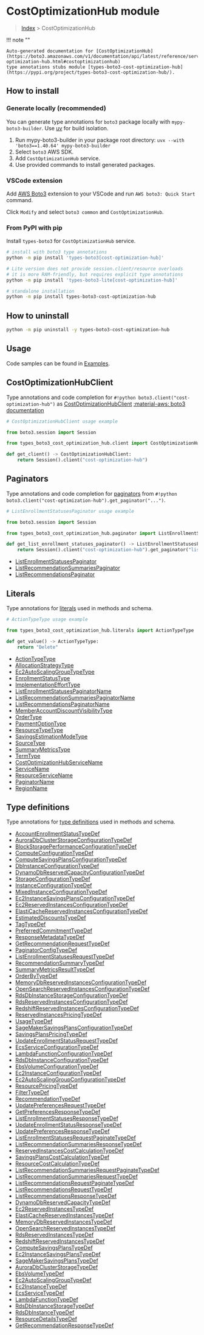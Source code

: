 #  CostOptimizationHub module

> [Index](../README.md) > CostOptimizationHub

!!! note ""

    Auto-generated documentation for [CostOptimizationHub](https://boto3.amazonaws.com/v1/documentation/api/latest/reference/services/cost-optimization-hub.html#costoptimizationhub)
    type annotations stubs module [types-boto3-cost-optimization-hub](https://pypi.org/project/types-boto3-cost-optimization-hub/).

## How to install

### Generate locally (recommended)

You can generate type annotations for `boto3` package locally with `mypy-boto3-builder`.
Use [uv](https://docs.astral.sh/uv/getting-started/installation/) for build isolation.

1. Run mypy-boto3-builder in your package root directory: `uvx --with 'boto3==1.40.64' mypy-boto3-builder`
1. Select `boto3` AWS SDK.
1. Add `CostOptimizationHub` service.
1. Use provided commands to install generated packages.


### VSCode extension

Add [AWS Boto3](https://marketplace.visualstudio.com/items?itemName=Boto3typed.boto3-ide)
extension to your VSCode and run `AWS boto3: Quick Start` command.

Click `Modify` and select `boto3 common` and `CostOptimizationHub`.


### From PyPI with pip

Install `types-boto3` for `CostOptimizationHub` service.

```bash
# install with boto3 type annotations
python -m pip install 'types-boto3[cost-optimization-hub]'

# Lite version does not provide session.client/resource overloads
# it is more RAM-friendly, but requires explicit type annotations
python -m pip install 'types-boto3-lite[cost-optimization-hub]'

# standalone installation
python -m pip install types-boto3-cost-optimization-hub
```



## How to uninstall

```bash
python -m pip uninstall -y types-boto3-cost-optimization-hub
```

## Usage

Code samples can be found in [Examples](./usage.md).

## CostOptimizationHubClient

Type annotations and code completion for  `#!python boto3.client("cost-optimization-hub")` as [CostOptimizationHubClient](./client.md)
[:material-aws: boto3 documentation](https://boto3.amazonaws.com/v1/documentation/api/latest/reference/services/cost-optimization-hub.html#CostOptimizationHub.Client)

```python
# CostOptimizationHubClient usage example

from boto3.session import Session

from types_boto3_cost_optimization_hub.client import CostOptimizationHubClient

def get_client() -> CostOptimizationHubClient:
    return Session().client("cost-optimization-hub")
```


## Paginators

Type annotations and code completion for [paginators](./paginators.md)
from `#!python boto3.client("cost-optimization-hub").get_paginator("...")`.

```python
# ListEnrollmentStatusesPaginator usage example

from boto3.session import Session

from types_boto3_cost_optimization_hub.paginator import ListEnrollmentStatusesPaginator

def get_list_enrollment_statuses_paginator() -> ListEnrollmentStatusesPaginator:
    return Session().client("cost-optimization-hub").get_paginator("list_enrollment_statuses"))
```

- [ListEnrollmentStatusesPaginator](./paginators.md#listenrollmentstatusespaginator)
- [ListRecommendationSummariesPaginator](./paginators.md#listrecommendationsummariespaginator)
- [ListRecommendationsPaginator](./paginators.md#listrecommendationspaginator)









## Literals

Type annotations for [literals](./literals.md) used in methods and schema.

```python
# ActionTypeType usage example

from types_boto3_cost_optimization_hub.literals import ActionTypeType

def get_value() -> ActionTypeType:
    return "Delete"
```

- [ActionTypeType](./literals.md#actiontypetype)
- [AllocationStrategyType](./literals.md#allocationstrategytype)
- [Ec2AutoScalingGroupTypeType](./literals.md#ec2autoscalinggrouptypetype)
- [EnrollmentStatusType](./literals.md#enrollmentstatustype)
- [ImplementationEffortType](./literals.md#implementationefforttype)
- [ListEnrollmentStatusesPaginatorName](./literals.md#listenrollmentstatusespaginatorname)
- [ListRecommendationSummariesPaginatorName](./literals.md#listrecommendationsummariespaginatorname)
- [ListRecommendationsPaginatorName](./literals.md#listrecommendationspaginatorname)
- [MemberAccountDiscountVisibilityType](./literals.md#memberaccountdiscountvisibilitytype)
- [OrderType](./literals.md#ordertype)
- [PaymentOptionType](./literals.md#paymentoptiontype)
- [ResourceTypeType](./literals.md#resourcetypetype)
- [SavingsEstimationModeType](./literals.md#savingsestimationmodetype)
- [SourceType](./literals.md#sourcetype)
- [SummaryMetricsType](./literals.md#summarymetricstype)
- [TermType](./literals.md#termtype)
- [CostOptimizationHubServiceName](./literals.md#costoptimizationhubservicename)
- [ServiceName](./literals.md#servicename)
- [ResourceServiceName](./literals.md#resourceservicename)
- [PaginatorName](./literals.md#paginatorname)
- [RegionName](./literals.md#regionname)




## Type definitions

Type annotations for [type definitions](./type_defs.md) used in methods and schema.

- [AccountEnrollmentStatusTypeDef](./type_defs.md#accountenrollmentstatustypedef)
- [AuroraDbClusterStorageConfigurationTypeDef](./type_defs.md#auroradbclusterstorageconfigurationtypedef)
- [BlockStoragePerformanceConfigurationTypeDef](./type_defs.md#blockstorageperformanceconfigurationtypedef)
- [ComputeConfigurationTypeDef](./type_defs.md#computeconfigurationtypedef)
- [ComputeSavingsPlansConfigurationTypeDef](./type_defs.md#computesavingsplansconfigurationtypedef)
- [DbInstanceConfigurationTypeDef](./type_defs.md#dbinstanceconfigurationtypedef)
- [DynamoDbReservedCapacityConfigurationTypeDef](./type_defs.md#dynamodbreservedcapacityconfigurationtypedef)
- [StorageConfigurationTypeDef](./type_defs.md#storageconfigurationtypedef)
- [InstanceConfigurationTypeDef](./type_defs.md#instanceconfigurationtypedef)
- [MixedInstanceConfigurationTypeDef](./type_defs.md#mixedinstanceconfigurationtypedef)
- [Ec2InstanceSavingsPlansConfigurationTypeDef](./type_defs.md#ec2instancesavingsplansconfigurationtypedef)
- [Ec2ReservedInstancesConfigurationTypeDef](./type_defs.md#ec2reservedinstancesconfigurationtypedef)
- [ElastiCacheReservedInstancesConfigurationTypeDef](./type_defs.md#elasticachereservedinstancesconfigurationtypedef)
- [EstimatedDiscountsTypeDef](./type_defs.md#estimateddiscountstypedef)
- [TagTypeDef](./type_defs.md#tagtypedef)
- [PreferredCommitmentTypeDef](./type_defs.md#preferredcommitmenttypedef)
- [ResponseMetadataTypeDef](./type_defs.md#responsemetadatatypedef)
- [GetRecommendationRequestTypeDef](./type_defs.md#getrecommendationrequesttypedef)
- [PaginatorConfigTypeDef](./type_defs.md#paginatorconfigtypedef)
- [ListEnrollmentStatusesRequestTypeDef](./type_defs.md#listenrollmentstatusesrequesttypedef)
- [RecommendationSummaryTypeDef](./type_defs.md#recommendationsummarytypedef)
- [SummaryMetricsResultTypeDef](./type_defs.md#summarymetricsresulttypedef)
- [OrderByTypeDef](./type_defs.md#orderbytypedef)
- [MemoryDbReservedInstancesConfigurationTypeDef](./type_defs.md#memorydbreservedinstancesconfigurationtypedef)
- [OpenSearchReservedInstancesConfigurationTypeDef](./type_defs.md#opensearchreservedinstancesconfigurationtypedef)
- [RdsDbInstanceStorageConfigurationTypeDef](./type_defs.md#rdsdbinstancestorageconfigurationtypedef)
- [RdsReservedInstancesConfigurationTypeDef](./type_defs.md#rdsreservedinstancesconfigurationtypedef)
- [RedshiftReservedInstancesConfigurationTypeDef](./type_defs.md#redshiftreservedinstancesconfigurationtypedef)
- [ReservedInstancesPricingTypeDef](./type_defs.md#reservedinstancespricingtypedef)
- [UsageTypeDef](./type_defs.md#usagetypedef)
- [SageMakerSavingsPlansConfigurationTypeDef](./type_defs.md#sagemakersavingsplansconfigurationtypedef)
- [SavingsPlansPricingTypeDef](./type_defs.md#savingsplanspricingtypedef)
- [UpdateEnrollmentStatusRequestTypeDef](./type_defs.md#updateenrollmentstatusrequesttypedef)
- [EcsServiceConfigurationTypeDef](./type_defs.md#ecsserviceconfigurationtypedef)
- [LambdaFunctionConfigurationTypeDef](./type_defs.md#lambdafunctionconfigurationtypedef)
- [RdsDbInstanceConfigurationTypeDef](./type_defs.md#rdsdbinstanceconfigurationtypedef)
- [EbsVolumeConfigurationTypeDef](./type_defs.md#ebsvolumeconfigurationtypedef)
- [Ec2InstanceConfigurationTypeDef](./type_defs.md#ec2instanceconfigurationtypedef)
- [Ec2AutoScalingGroupConfigurationTypeDef](./type_defs.md#ec2autoscalinggroupconfigurationtypedef)
- [ResourcePricingTypeDef](./type_defs.md#resourcepricingtypedef)
- [FilterTypeDef](./type_defs.md#filtertypedef)
- [RecommendationTypeDef](./type_defs.md#recommendationtypedef)
- [UpdatePreferencesRequestTypeDef](./type_defs.md#updatepreferencesrequesttypedef)
- [GetPreferencesResponseTypeDef](./type_defs.md#getpreferencesresponsetypedef)
- [ListEnrollmentStatusesResponseTypeDef](./type_defs.md#listenrollmentstatusesresponsetypedef)
- [UpdateEnrollmentStatusResponseTypeDef](./type_defs.md#updateenrollmentstatusresponsetypedef)
- [UpdatePreferencesResponseTypeDef](./type_defs.md#updatepreferencesresponsetypedef)
- [ListEnrollmentStatusesRequestPaginateTypeDef](./type_defs.md#listenrollmentstatusesrequestpaginatetypedef)
- [ListRecommendationSummariesResponseTypeDef](./type_defs.md#listrecommendationsummariesresponsetypedef)
- [ReservedInstancesCostCalculationTypeDef](./type_defs.md#reservedinstancescostcalculationtypedef)
- [SavingsPlansCostCalculationTypeDef](./type_defs.md#savingsplanscostcalculationtypedef)
- [ResourceCostCalculationTypeDef](./type_defs.md#resourcecostcalculationtypedef)
- [ListRecommendationSummariesRequestPaginateTypeDef](./type_defs.md#listrecommendationsummariesrequestpaginatetypedef)
- [ListRecommendationSummariesRequestTypeDef](./type_defs.md#listrecommendationsummariesrequesttypedef)
- [ListRecommendationsRequestPaginateTypeDef](./type_defs.md#listrecommendationsrequestpaginatetypedef)
- [ListRecommendationsRequestTypeDef](./type_defs.md#listrecommendationsrequesttypedef)
- [ListRecommendationsResponseTypeDef](./type_defs.md#listrecommendationsresponsetypedef)
- [DynamoDbReservedCapacityTypeDef](./type_defs.md#dynamodbreservedcapacitytypedef)
- [Ec2ReservedInstancesTypeDef](./type_defs.md#ec2reservedinstancestypedef)
- [ElastiCacheReservedInstancesTypeDef](./type_defs.md#elasticachereservedinstancestypedef)
- [MemoryDbReservedInstancesTypeDef](./type_defs.md#memorydbreservedinstancestypedef)
- [OpenSearchReservedInstancesTypeDef](./type_defs.md#opensearchreservedinstancestypedef)
- [RdsReservedInstancesTypeDef](./type_defs.md#rdsreservedinstancestypedef)
- [RedshiftReservedInstancesTypeDef](./type_defs.md#redshiftreservedinstancestypedef)
- [ComputeSavingsPlansTypeDef](./type_defs.md#computesavingsplanstypedef)
- [Ec2InstanceSavingsPlansTypeDef](./type_defs.md#ec2instancesavingsplanstypedef)
- [SageMakerSavingsPlansTypeDef](./type_defs.md#sagemakersavingsplanstypedef)
- [AuroraDbClusterStorageTypeDef](./type_defs.md#auroradbclusterstoragetypedef)
- [EbsVolumeTypeDef](./type_defs.md#ebsvolumetypedef)
- [Ec2AutoScalingGroupTypeDef](./type_defs.md#ec2autoscalinggrouptypedef)
- [Ec2InstanceTypeDef](./type_defs.md#ec2instancetypedef)
- [EcsServiceTypeDef](./type_defs.md#ecsservicetypedef)
- [LambdaFunctionTypeDef](./type_defs.md#lambdafunctiontypedef)
- [RdsDbInstanceStorageTypeDef](./type_defs.md#rdsdbinstancestoragetypedef)
- [RdsDbInstanceTypeDef](./type_defs.md#rdsdbinstancetypedef)
- [ResourceDetailsTypeDef](./type_defs.md#resourcedetailstypedef)
- [GetRecommendationResponseTypeDef](./type_defs.md#getrecommendationresponsetypedef)

